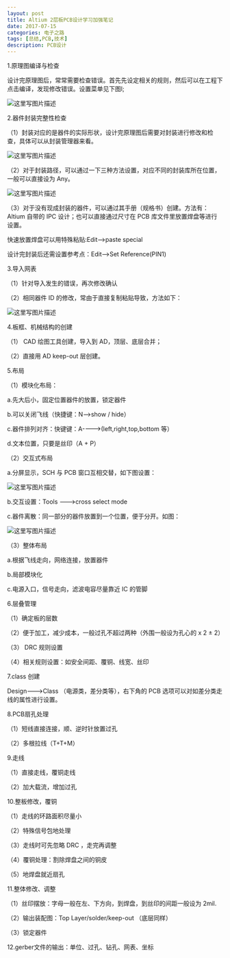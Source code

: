 ```yaml
---
layout: post
title: Altium 2层板PCB设计学习加强笔记
date: 2017-07-15
categories: 电子之路
tags: [总结,PCB,技术]
description: PCB设计
---
```



1.原理图编译与检查

设计完原理图后，常常需要检查错误。首先先设定相关的规则，然后可以在工程下点击编译，发现修改错误。设置菜单见下图l;

![这里写图片描述](http://img.blog.csdn.net/20170715182808843?watermark/2/text/aHR0cDovL2Jsb2cuY3Nkbi5uZXQvd3d0MTg4MTE3MDc5NzE=/font/5a6L5L2T/fontsize/400/fill/I0JBQkFCMA==/dissolve/70/gravity/SouthEast)

2.器件封装完整性检查

（1）封装对应的是器件的实际形状，设计完原理图后需要对封装进行修改和检查，具体可以从封装管理器来看。

![这里写图片描述](http://img.blog.csdn.net/20170715181022740?watermark/2/text/aHR0cDovL2Jsb2cuY3Nkbi5uZXQvd3d0MTg4MTE3MDc5NzE=/font/5a6L5L2T/fontsize/400/fill/I0JBQkFCMA==/dissolve/70/gravity/SouthEast)

（2）对于封装路径，可以通过一下三种方法设置，对应不同的封装库所在位置，一般可以直接设为 Any。

![这里写图片描述](http://img.blog.csdn.net/20170715181257590?watermark/2/text/aHR0cDovL2Jsb2cuY3Nkbi5uZXQvd3d0MTg4MTE3MDc5NzE=/font/5a6L5L2T/fontsize/400/fill/I0JBQkFCMA==/dissolve/70/gravity/SouthEast)

（3）对于没有现成封装的器件，可以通过其手册（规格书）创建。方法有：Altium 自带的 IPC 设计；也可以直接通过尺寸在 PCB 库文件里放置焊盘等进行设置。

快速放置焊盘可以用特殊粘贴:Edit-->paste special

设计完封装后还需设置参考点：Edit-->Set Reference(PIN1)

3.导入网表

（1）针对导入发生的错误，再次修改确认

（2）相同器件 ID 的修改，常由于直接复制粘贴导致，方法如下：

![这里写图片描述](http://img.blog.csdn.net/20170715183855508?watermark/2/text/aHR0cDovL2Jsb2cuY3Nkbi5uZXQvd3d0MTg4MTE3MDc5NzE=/font/5a6L5L2T/fontsize/400/fill/I0JBQkFCMA==/dissolve/70/gravity/SouthEast)

4.板框、机械结构的创建

（1） CAD 绘图工具创建，导入到 AD，顶层、底层合并；

（2）直接用 AD keep-out 层创建。

5.布局

（1）模块化布局：

a.先大后小，固定位置器件的放置，锁定器件

b.可以关闭飞线（快捷键：N-->show / hide）

c.器件排列对齐：快键键：A---->(left,right,top,bottom 等）

d.文本位置，只要是丝印（A + P）

（2）交互式布局

a.分屏显示，SCH 与 PCB 窗口互相交替，如下图设置：

![这里写图片描述](http://img.blog.csdn.net/20170715185228298?watermark/2/text/aHR0cDovL2Jsb2cuY3Nkbi5uZXQvd3d0MTg4MTE3MDc5NzE=/font/5a6L5L2T/fontsize/400/fill/I0JBQkFCMA==/dissolve/70/gravity/SouthEast)

b.交互设置：Tools --->cross select mode

c.器件离散：同一部分的器件放置到一个位置，便于分开。如图：

![这里写图片描述](http://img.blog.csdn.net/20170715185602960?watermark/2/text/aHR0cDovL2Jsb2cuY3Nkbi5uZXQvd3d0MTg4MTE3MDc5NzE=/font/5a6L5L2T/fontsize/400/fill/I0JBQkFCMA==/dissolve/70/gravity/SouthEast)

（3）整体布局

a.根据飞线走向，网络连接，放置器件

b.局部模块化

c.电源入口，信号走向，滤波电容尽量靠近 IC 的管脚

6.层叠管理

（1）确定板的层数

（2）便于加工，减少成本，一般过孔不超过两种（外围一般设为孔心的 x 2 ± 2）

（3） DRC 规则设置

（4）相关规则设置：如安全间距、覆铜、线宽、丝印

7.class 创建

Design--->Class （电源类，差分类等），右下角的 PCB 选项可以对如差分类走线的属性进行设置。

8.PCB扇孔处理

（1）短线直接连接，顺、逆时针放置过孔

（2）多根拉线（T+T+M）

9.走线

（1）直接走线，覆铜走线

（2）加大载流，增加过孔

10.整板修改，覆铜

（1）走线的环路面积尽量小

（2）特殊信号包地处理

（3）走线时可先忽略 DRC ，走完再调整

（4）覆铜处理：割除焊盘之间的铜皮

（5）地焊盘就近扇孔

11.整体修改、调整

（1）丝印摆放：字母一般在左、下方向，到焊盘，到丝印的间距一般设为 2mil.

（2）输出装配图：Top Layer/solder/keep-out （底层同样）

（3）锁定器件

12.gerber文件的输出：单位、过孔、钻孔、网表、坐标
